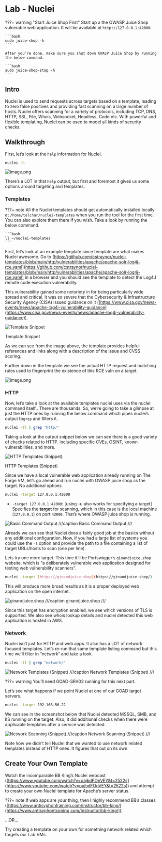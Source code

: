 # Lab - Nuclei

???+ warning "Start Juice Shop First"
    Start up a the OWASP Juice Shop vulnerable web application. It will be available at `http://127.0.0.1:42000`.

    ```bash
    sudo juice-shop -h
    ```

    After you’re done, make sure you shut down OWASP Juice Shop by running the below command.

    ```bash
    sudo juice-shop-stop -h
    ```

## Intro
Nuclei is used to send requests across targets based on a template, leading to zero false positives and providing fast scanning on a large number of hosts. Nuclei offers scanning for a variety of protocols, including TCP, DNS, HTTP, SSL, File, Whois, Websocket, Headless, Code etc. With powerful and flexible templating, Nuclei can be used to model all kinds of security checks.

## Walkthrough

First, let’s look at the `help` information for Nuclei.

```bash
nuclei -h
```

![image.png](images\image.png)

There’s a LOT in that `help` output, but first and foremost it gives us some options around targeting and templates.

### Templates

???+ note
    All the Nuclei templates should get automatically installed locally at `/home/telchar/nuclei-templates` when you run the tool for the first time. You can also explore them there if you wish. Take a look by running the below command.

    ```bash
    ll ~/nuclei-templates
    ```

First, let’s look at an example template since template are what makes Nuclei awesome. Go to [https://github.com/cstraynor/nuclei-templates/blob/main/http/vulnerabilities/apache/apache-solr-log4j-rce.yaml](https://github.com/cstraynor/nuclei-templates/blob/main/http/vulnerabilities/apache/apache-solr-log4j-rce.yaml) in a browser and you should see the template to detect the Log4J remote code execution vulnerability. 

This vulnerability gained some notoriety in for being particularly wide spread and critical. It was so severe that the Cybersecurity & Infrastructure Security Agency (CISA) issued guidance on it ([https://www.cisa.gov/news-events/news/apache-log4j-vulnerability-guidance](https://www.cisa.gov/news-events/news/apache-log4j-vulnerability-guidance)).

![Template Snippet](images\image%201.png)

Template Snippet

As we can see from the image above, the template provides helpful references and links along with a description of the issue and CVSS scoring.

Further down in the template we see the actual HTTP request and matching rules used to fingerprint the existence of this RCE vuln on a target.

![image.png](images\image%202.png)

### HTTP

Now, let’s take a look at the available templates nuclei uses via the nuclei command itself.. There are thousands. So, we’re going to take a glimpse at just the HTTP ones by running the below command which pipes nuclei’s output to`grep` and filters it.

```bash
nuclei -tl | grep "http/"
```

Taking a look at the output snippet below we can see there is a good variety of checks related to HTTP. Including specific CVEs, OSINT, known vulnerabilities, and more.

![HTTP Templates (Snippet)](images\image%203.png)

HTTP Templates (Snippet)

Since we have a local vulnerable web application already running on The Forge VM, let’s go ahead and run nuclei with OWASP juice shop as the target. No additional options.

```bash
nuclei -target 127.0.0.1:42000
```

- `-target 127.0.0.1:42000`: [using -u also works for specifying a target] Specifies the **target** for scanning, which in this case is the local machine (`127.0.0.1`) on port `42000`. That’s where OWASP juice shop is running.

![Basic Command Output](images\image%204.png)
///caption
Basic Command Output
///

Already we can see that Nuclei does a fairly good job at the basics without any additional configuration. Now, if you had a large list of systems you could use the `-l` option and provide the path to a file containing a list of target URLs/hosts to scan (one per line).

Lets try one more target. This time it’ll be Portswigger’s `ginandjuice.shop` website, which is “a deliberately vulnerable web application designed for testing web vulnerability scanners”.

```bash
nuclei -target [https://ginandjuice.shop](https://ginandjuice.shop/)
```

This will produce more broad results as it is a proper deployed web application on the open internet.

![ginandjuice.shop](images\image%205.png)
///caption
ginandjuice.shop
///

Since this target has encryption enabled, we see which versions of TLS is supported. We also see whois lookup details and nuclei detected this web application is hosted in AWS.

### Network

Nuclei isn’t just for HTTP and web apps. It also has a LOT of network focused templates. Let’s re-run that same template listing command but this time we’ll filter in “network” and take a look.

```bash
nuclei -tl | grep "network/"
```

![Network Templates (Snippet)](images\image%206.png)
///caption
Network Templates (Snippet)
///

???+ warning
    You’ll need GOAD-SRV02 running for this next part.

Let’s see what happens if we point Nuclei at one of our GOAD target servers.

```bash
nuclei -target 192.168.56.22
```

We can see in the screenshot below that Nuclei detected MSSQL, SMB, and IIS running on the target. Also, it did additional checks when there were applicable templates after a service was detected.

![Network Scanning (Snippet)](images\image%207.png)
///caption
Network Scanning (Snippet)
///

Note how we didn’t tell Nuclei that we wanted to use network related templates instead of HTTP ones. It figures that out on its own.

## Create Your Own Template

Watch the incomparable BB King’s Nuclei webcast ([https://www.youtube.com/watch?v=oajbdFOnVEY&t=2522s](https://www.youtube.com/watch?v=oajbdFOnVEY&t=2522s)) and attempt to create your own Nuclei template for Apache’s server status.

???+ note
    If web apps are your thing, then I highly recommend BB’s classes ([https://www.antisyphontraining.com/instructor/bb-king/](https://www.antisyphontraining.com/instructor/bb-king/)).

…OR…

Try creating a template on your own for something network related which targets our Lab VMs.